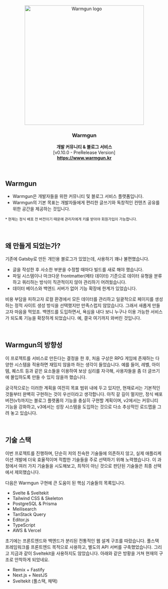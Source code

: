 <br />

<p align="center">
  <a href="https://getbootstrap.com/">
    <img src="https://github.com/gongzone/warmgun/assets/84328632/4fc90538-6f64-4be7-b3fb-f485d457bea0" width="380" alt="Warmgun logo">
  </a>
</p>

<h3 align="center"><strong>Warmgun</strong></h3>

<p align="center">
  <strong>개발 커뮤니티 & 블로그 서비스</strong>
  <br>
  [v0.10.0 - PreRelease Version]
  <br>
  <a href="https://www.warmgun.kr/">
  <strong>https://www.warmgun.kr</strong>
  </a>
</p>

<br>

## Warmgun

- Warmgun은 개발자들을 위한 커뮤니티 및 블로그 서비스 플랫폼입니다.
- Warmgun의 기본 목표는 개발자들에게 편리한 글쓰기와 독창적인 컨텐츠 공유를 위한 공간을 제공하는 것입니다.

<small>\* 현재는 정식 배포 전 버전이기 때문에 관리자에게 키를 받아야 회원가입이 가능합니다.</small>

<br>

## 왜 만들게 되었는가?

기존에 Gatsby로 만든 개인용 블로그가 있었는데, 사용하기 꽤나 불편했습니다.

- 글을 작성한 후 사소한 부분을 수정할 때마다 빌드를 새로 해야 했습니다.
- 파일 시스템이나 마크다운 frontmatter(메타 데이터) 기준으로 데이터 유형을 분류하고 쿼리하는 방식이 직관적이지 않아 관리하기 어려웠습니다.
- 데이터 베이스와 백엔드 서버가 없어 기능 확장에 한계가 있었습니다.

비용 부담을 피하고자 로컬 환경에서 모든 데이터를 관리하고 일괄적으로 페이지를 생성하는 정적 사이트 생성 방식을 선택했지만 만족스럽지 않았습니다. 그래서 새롭게 만들고자 마음을 먹었죠. 백엔드를 도입하면서, 욕심을 내다 보니 누구나 이용 가능한 서비스가 되도록 기능을 확장하게 되었습니다. 예, 결국 여기까지 와버린 것입니다.

<br>

## Warmgun의 방향성

이 프로젝트를 서비스로 만든다는 결정을 한 후, 처음 구상은 RPG 게임에 존재하는 다양한 시스템을 적용하면 재밌지 않을까 하는 생각이 들었습니다. 예를 들어, 레벨, 아이템, 퀘스트 등과 같은 요소들을 이용하여 보상 심리를 자극해, 사용자들을 좀 더 글쓰기에 몰입하도록 만들 수 있지 않을까 했습니다.

궁극적으로는 이러한 계획을 여전히 목표 범위 내에 두고 있지만, 현재로서는 기본적인 것들부터 완벽히 구현하는 것이 우선이라고 생각합니다. 아직 갈 길이 멀지만, 정식 배포 버전(v1)까지는 블로그 플랫폼의 기능을 충실히 구현할 계획이며, v2에서는 커뮤니티 기능을 강화하고, v3에서는 성장 시스템을 도입하는 것으로 다소 추상적인 로드맵을 그려 놓고 있습니다.

<br>

## 기술 스택

이번 프로젝트를 진행하며, 단순히 저의 친숙한 기술들에 의존하지 않고, 실제 애플리케이션 개발에 더욱 효율적이며 적합한 기술들을 주로 선택하기 위해 노력했습니다. 이 과정에서 여러 가지 기술들을 시도해보고, 최적이 아닌 것으로 판단된 기술들은 최종 선택에서 제외했습니다.

다음은 Warmgun 구현에 큰 도움이 된 핵심 기술들의 목록입니다.

- Svelte & Sveltekit
- Tailwind CSS & Skeleton
- PostgreSQL & Prisma
- Meilisearch
- TanStack Query
- Editor.js
- TypeScript
- AWS & Vercel

초기에는 프론트엔드와 백엔드가 분리된 전통적인 웹 설계 구조를 따랐습니다. 풀스택 프레임워크를 프론트엔드 목적으로 사용하고, 별도의 API 서버를 구축했었습니다. 그리고 지금과 같이 Sveltekit을 사용하지도 않았습니다. 아래와 같은 방황을 거쳐 현재의 구조로 안착하게 되었네요.

- Remix + Fastify
- Next.js + NestJS
- Sveltekit (풀스택, 채택)

